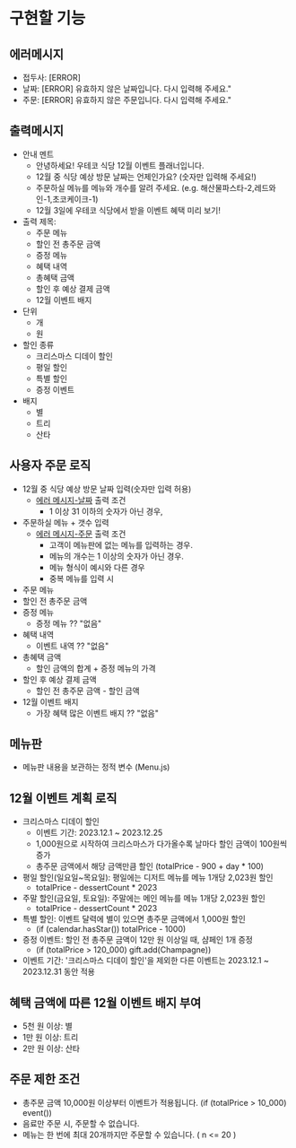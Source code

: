 # 구현할 기능

## 에러메시지

- 접두사: [ERROR]
- 날짜: [ERROR] 유효하지 않은 날짜입니다. 다시 입력해 주세요."
- 주문: [ERROR] 유효하지 않은 주문입니다. 다시 입력해 주세요."

## 출력메시지

- 안내 멘트
  - 안녕하세요! 우테코 식당 12월 이벤트 플래너입니다.
  - 12월 중 식당 예상 방문 날짜는 언제인가요? (숫자만 입력해 주세요!)
  - 주문하실 메뉴를 메뉴와 개수를 알려 주세요. (e.g. 해산물파스타-2,레드와인-1,초코케이크-1)
  - 12월 3일에 우테코 식당에서 받을 이벤트 혜택 미리 보기!
- 출력 제목:
  - 주문 메뉴
  - 할인 전 총주문 금액
  - 증정 메뉴
  - 혜택 내역
  - 총혜택 금액
  - 할인 후 예상 결제 금액
  - 12월 이벤트 배지
- 단위
  - 개
  - 원
- 할인 종류
  - 크리스마스 디데이 할인
  - 평일 할인
  - 특별 할인
  - 증정 이벤트
- 배지
  - 별
  - 트리
  - 산타

## 사용자 주문 로직

- 12월 중 식당 예상 방문 날짜 입력(숫자만 입력 허용)
  - [에러 메시지-날짜](#에러메시지) 출력 조건
    - 1 이상 31 이하의 숫자가 아닌 경우,
- 주문하실 메뉴 + 갯수 입력
  - [에러 메시지-주문](#에러메시지) 출력 조건
    - 고객이 메뉴판에 없는 메뉴를 입력하는 경우.
    - 메뉴의 개수는 1 이상의 숫자가 아닌 경우.
    - 메뉴 형식이 예시와 다른 경우
    - 중복 메뉴를 입력 시
- 주문 메뉴
- 할인 전 총주문 금액
- 증정 메뉴
  - 증정 메뉴 ?? "없음"
- 혜택 내역
  - 이벤트 내역 ?? "없음"
- 총혜택 금액
  - 할인 금액의 합계 + 증정 메뉴의 가격
- 할인 후 예상 결제 금액
  - 할인 전 총주문 금액 - 할인 금액
- 12월 이벤트 배지
  - 가장 혜택 많은 이벤트 배지 ?? "없음"

## 메뉴판

- 메뉴판 내용을 보관하는 정적 변수 (Menu.js)

## 12월 이벤트 계획 로직

- 크리스마스 디데이 할인
  - 이벤트 기간: 2023.12.1 ~ 2023.12.25
  - 1,000원으로 시작하여 크리스마스가 다가올수록 날마다 할인 금액이 100원씩 증가
  - 총주문 금액에서 해당 금액만큼 할인 (totalPrice - 900 + day \* 100)
- 평일 할인(일요일~목요일): 평일에는 디저트 메뉴를 메뉴 1개당 2,023원 할인
  - totalPrice - dessertCount \* 2023
- 주말 할인(금요일, 토요일): 주말에는 메인 메뉴를 메뉴 1개당 2,023원 할인
  - totalPrice - dessertCount \* 2023
- 특별 할인: 이벤트 달력에 별이 있으면 총주문 금액에서 1,000원 할인
  - (if (calendar.hasStar()) totalPrice - 1000)
- 증정 이벤트: 할인 전 총주문 금액이 12만 원 이상일 때, 샴페인 1개 증정
  - (if (totalPrice > 120_000) gift.add(Champagne))
- 이벤트 기간: '크리스마스 디데이 할인'을 제외한 다른 이벤트는 2023.12.1 ~ 2023.12.31 동안 적용

## 혜택 금액에 따른 12월 이벤트 배지 부여

- 5천 원 이상: 별
- 1만 원 이상: 트리
- 2만 원 이상: 산타

## 주문 제한 조건

- 총주문 금액 10,000원 이상부터 이벤트가 적용됩니다. (if (totalPrice > 10_000) event())
- 음료만 주문 시, 주문할 수 없습니다.
- 메뉴는 한 번에 최대 20개까지만 주문할 수 있습니다. ( n <= 20 )

